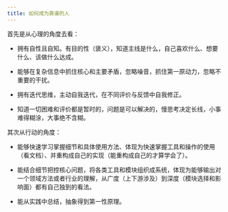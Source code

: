 ```yaml
---
title: 如何成为靠谱的人
---
```


首先是从心理的角度去看：

- 拥有自性且自知。有目的性（褒义），知道主线是什么，自己喜欢什么、想要什么、该做什么达成。

- 能够在复杂信息中抓住核心和主要矛盾，忽略噪音，抓住第一原动力，忽略不重要的干扰。

- 拥有迭代思维，主动自我迭代，在不同评价与反馈中自我修正。

- 知道一切困难和评价都是暂时的，问题是可以解决的，慢思考决定长线，小事难得糊涂，大事绝不含糊。

其次从行动的角度：

- 能够快速学习掌握细节和具体使用方法、体现为快速掌握工具和操作的使用（看文档）、并重构成自己的实现（能重构成自己的才算学会了）。

- 能结合细节把控核心问题，将各类工具和模块组织成系统，体现为能够输出对一个领域方法或者行业的理解，从广度（上下游涉及）到深度（模块选择和影响面）都有自己独到的看法。

- 能从实践中总结，抽象得到第一性原理。

